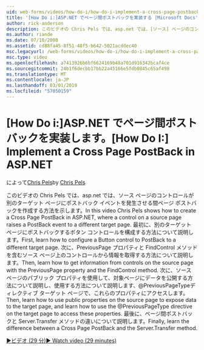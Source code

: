 ```yaml
---
uid: web-forms/videos/how-do-i/how-do-i-implement-a-cross-page-postback-in-aspnet
title: '[How Do i:]ASP.NET でページ間ポストバックを実装する |Microsoft Docs'
author: rick-anderson
description: このビデオの Chris Pels では、asp.net では、[ソース] ページのコントロールが、別のターゲットにポストバック イベントを発生させる間ページ ポストバックを作成する方法を示します.
ms.author: riande
ms.date: 07/10/2008
ms.assetid: cd88fa45-8f51-48f5-b642-5021acddec40
msc.legacyurl: /web-forms/videos/how-do-i/how-do-i-implement-a-cross-page-postback-in-aspnet
msc.type: video
ms.openlocfilehash: a7413926b6bf6624169b48a701d916342bcaf4ce
ms.sourcegitcommit: 24b1f6decbb17bb22a45166e5fdb0845c65af498
ms.translationtype: MT
ms.contentlocale: ja-JP
ms.lasthandoff: 03/01/2019
ms.locfileid: "57050159"
---
```

<a name="how-do-i-implement-a-cross-page-postback-in-aspnet"></a><span data-ttu-id="58475-103">[How Do i:]ASP.NET でページ間ポストバックを実装します。</span><span class="sxs-lookup"><span data-stu-id="58475-103">[How Do I:] Implement a Cross Page PostBack in ASP.NET</span></span>
====================
<span data-ttu-id="58475-104">によって[Chris Pels](https://twitter.com/chrispels)</span><span class="sxs-lookup"><span data-stu-id="58475-104">by [Chris Pels](https://twitter.com/chrispels)</span></span>

<span data-ttu-id="58475-105">このビデオの Chris Pels では、asp.net では、ソース ページのコントロールが別のターゲット ページにポストバック イベントを発生させる間ページ ポストバックを作成する方法を示します。</span><span class="sxs-lookup"><span data-stu-id="58475-105">In this video Chris Pels shows how to create a Cross Page PostBack in ASP.NET, where a control on a source page raises a PostBack event to a different target page.</span></span> <span data-ttu-id="58475-106">最初に、別のターゲット ページにポストバックするボタン コントロールを構成する方法について説明します。</span><span class="sxs-lookup"><span data-stu-id="58475-106">First, learn how to configure a Button control to PostBack to a different target page.</span></span> <span data-ttu-id="58475-107">次に、PreviousPage プロパティと FindControl メソッドを含むソース ページ上のコントロールから情報を取得する方法について説明します。</span><span class="sxs-lookup"><span data-stu-id="58475-107">Then, learn how to get information from controls on the source page with the PreviousPage property and the FindControl method.</span></span> <span data-ttu-id="58475-108">次に、ソース ページのパブリック プロパティを使用して、対象ページにデータを公開する方法について説明し、使用する方法について説明します、@PreviousPageTypeディレクティブ ターゲット ページで、これらのプロパティにアクセスします。</span><span class="sxs-lookup"><span data-stu-id="58475-108">Then, learn how to use public properties on the source page to expose data to the target page, and learn how to use the @PreviousPageType directive on the target page to access these properties.</span></span> <span data-ttu-id="58475-109">最後に、ページ間ポストバックと Server.Transfer メソッドの違いについて説明します。</span><span class="sxs-lookup"><span data-stu-id="58475-109">Finally, learn the difference between a Cross Page PostBack and the Server.Transfer method.</span></span>

[<span data-ttu-id="58475-110">&#9654;ビデオ (29 分)</span><span class="sxs-lookup"><span data-stu-id="58475-110">&#9654; Watch video (29 minutes)</span></span>](https://channel9.msdn.com/Blogs/ASP-NET-Site-Videos/how-do-i-implement-a-cross-page-postback-in-aspnet)
